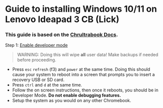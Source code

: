# Guide to installing Windows 10/11 on Lenovo Ideapad 3 CB (Lick)
### This guide is based on the [Chrultrabook Docs](https://chrultrabook.github.io/docs).


Step 1: [Enable developer mode](https://chromium.googlesource.com/chromiumos/docs/+/HEAD/developer_mode.md)
   > WARNING:
   > Doing this will wipe **all** user data! Make backups if needed before proceeding.

   * Press `esc` `refresh` (f3) and `power` at the same time. Doing this should cause your system to reboot into a screen that prompts you to insert a recovery USB or SD card.
   * Press `ctrl` and `d` at the same time.
   * Follow the on screen instructions, then once it reboots, you should be in Developer Mode. **Do not enable debugging features.**
   * Setup the system as you would on any other Chromebook.
  
